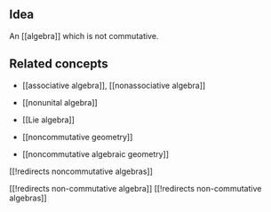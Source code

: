 
## Idea

An [[algebra]] which is not commutative.

## Related concepts

* [[associative algebra]], [[nonassociative algebra]]

* [[nonunital algebra]]

* [[Lie algebra]]

* [[noncommutative geometry]]

* [[noncommutative algebraic geometry]]

[[!redirects noncommutative algebras]]

[[!redirects non-commutative algebra]]
[[!redirects non-commutative algebras]]